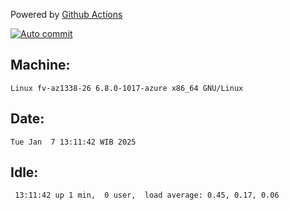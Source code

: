Powered by [Github Actions](https://github.com/features/actions)

[![Auto commit](https://github.com/hiage/workstation/workflows/Auto%20commit/badge.svg)](https://github.com/hiage/workstation/actions?query=workflow%3A%22Auto+commit%22)

## Machine:
```
Linux fv-az1338-26 6.8.0-1017-azure x86_64 GNU/Linux
```
## Date:
```
Tue Jan  7 13:11:42 WIB 2025
```
## Idle:
```
 13:11:42 up 1 min,  0 user,  load average: 0.45, 0.17, 0.06
```
